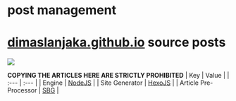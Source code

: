 # post management
# [dimaslanjaka.github.io](https://www.webmanajemen.com) source posts

![](https://img.shields.io/github/repo-size/dimaslanjaka/source-posts)

**COPYING THE ARTICLES HERE ARE STRICTLY PROHIBITED**
| Key | Value |
| :--- | :--- |
| Engine | [NodeJS](https://nodejs.org/) |
| Site Generator | [HexoJS](https://hexo.io/) |
| Article Pre-Processor | [SBG](https://github.com/dimaslanjaka/static-blog-generator) |

